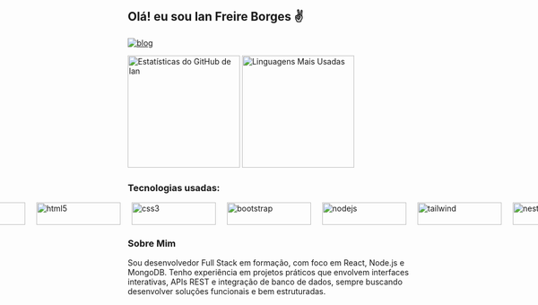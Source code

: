 ## Olá! eu sou Ian Freire Borges ✌️

[![blog](https://img.shields.io/badge/LinkedIn-0077B5?style=for-the-badge&logo=linkedin&logoColor=white)](https://www.linkedin.com/in/ian-borges-796458294/)

<div ">
<img alt="Estatísticas do GitHub de Ian" src="https://github-readme-stats.vercel.app/api?username=ian-Freire-Borges&show_icons=true&theme=dark&locale=pt-br" style="height: 200px"/>
<img alt="Linguagens Mais Usadas" src="https://github-readme-stats.vercel.app/api/top-langs/?username=ian-Freire-Borges&layout=donut&theme=dark&locale=pt-br" style="height: 200px;"/>
</div>

### Tecnologias usadas:

<div style="display: flex; margin-top: 10px; gap: 20px; justify-content: center; align-items: center">
    <img alt="react" src="https://img.shields.io/badge/react-%2320232a.svg?style=for-the-badge&logo=react&logoColor=%2361DAFB" style="width: 150px; height: 40px; object-fit: fill;"/>
    <img alt="javascript" src="https://img.shields.io/badge/javascript-%23323330.svg?style=for-the-badge&logo=javascript&logoColor=%23F7DF1E" style="width: 150px; height: 40px; object-fit: fill;"/>
    <img alt="html5" src="https://img.shields.io/badge/html5-%23E34F26.svg?style=for-the-badge&logo=html5&logoColor=white" style="width: 150px; height: 40px; object-fit: fill;"/>
    <img alt="css3" src="https://img.shields.io/badge/css3-%231572B6.svg?style=for-the-badge&logo=css3&logoColor=white" style="width: 150px; height: 40px; object-fit: fill;"/>
    <img alt="bootstrap" src="https://img.shields.io/badge/bootstrap-%23563d7c.svg?style=for-the-badge&logo=bootstrap&logoColor=white" style="width: 150px; height: 40px; object-fit: fill;"/>
    <img alt="nodejs" src="https://img.shields.io/badge/node.js-%23339933.svg?style=for-the-badge&logo=node.js&logoColor=white" style="width: 150px; height: 40px; object-fit: fill;"/>
    <img alt="tailwind" src="https://img.shields.io/badge/tailwindcss-%2338B2AC.svg?style=for-the-badge&logo=tailwind-css&logoColor=white" style="width: 150px; height: 40px; object-fit: fill;"/><img 
  alt="nestjs" 
  <img 
  alt="nestjs" 
  src="https://img.shields.io/badge/nestjs-E0234E.svg?style=for-the-badge&logo=nestjs&logoColor=white" 
  style="width: 150px; height: 40px; object-fit: fill;"
/>
<img 
  alt="figma" 
  src="https://img.shields.io/badge/figma-%23F24E1E.svg?style=for-the-badge&logo=figma&logoColor=white" 
  style="width: 150px; height: 40px; object-fit: fill;"
/>
</div>
</div>
</div>

### Sobre Mim
Sou desenvolvedor Full Stack em formação, com foco em React, Node.js e MongoDB. Tenho experiência em projetos práticos que envolvem interfaces interativas, APIs REST e integração de banco de dados, sempre buscando desenvolver soluções funcionais e bem estruturadas.
